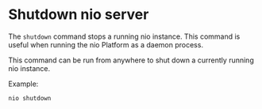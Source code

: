 # Shutdown nio server

The `shutdown` command stops a running nio instance. This command is useful when running the nio Platform as a daemon process.

This command can be run from anywhere to shut down a currently running nio instance.

Example:
```bash
nio shutdown
```
